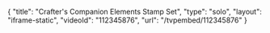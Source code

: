 {
    "title": "Crafter's Companion Elements Stamp Set",
    "type": "solo",
    "layout": "iframe-static",
    "videoId": "112345876",
    "url": "\/tvpembed\/112345876"
}